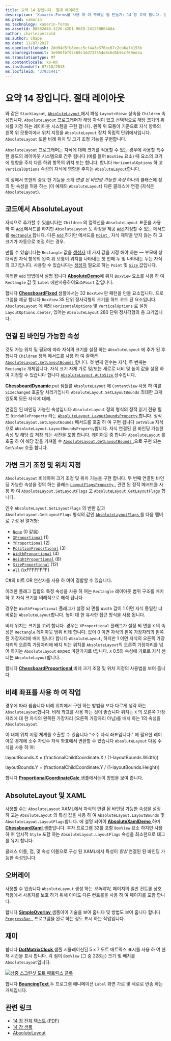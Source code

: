 ```yaml
---
title: 요약 14 장입니다. 절대 레이아웃
description: 'Xamarin.Forms를 사용 하 여 모바일 앱 만들기: 14 장 요약 합니다. 절대 레이아웃'
ms.prod: xamarin
ms.technology: xamarin-forms
ms.assetid: 88882A48-3226-42D1-96ED-241250B64A84
author: charlespetzold
ms.author: chape
ms.date: 11/07/2017
ms.openlocfilehash: 2dd94d5fb8eecc5cf4a3e376bc67c2cb6afb153b
ms.sourcegitcommit: 3e980fbf92c69c3dd737554e8c6d5b94cf69ee3a
ms.translationtype: MT
ms.contentlocale: ko-KR
ms.lasthandoff: 07/10/2018
ms.locfileid: "37935441"
---
```

# <a name="summary-of-chapter-14-absolute-layout"></a>요약 14 장입니다. 절대 레이아웃

와 같은 `StackLayout`, [ `AbsoluteLayout` ](https://developer.xamarin.com/api/type/Xamarin.Forms.AbsoluteLayout/) 에서 파생 `Layout<View>` 상속을 `Children` 속성입니다. `AbsoluteLayout` 프로그래머가 해당 자식이 있고 선택적으로 해당 크기의 위치를 지정 하는 레이아웃 시스템을 구현 합니다. 왼쪽 위 모퉁이 기준으로 자식 항목의 왼쪽 위 모퉁이에서 위치 지정을 `AbsoluteLayout` 장치 독립적 단위에서입니다. `AbsoluteLayout` 또한 비례 위치 및 크기 조정 기능을 구현합니다.

`AbsoluteLayout` 프로그래머는 자식에 대해 크기를 적용할 수 있는 경우에 사용할 특수 한 용도의 레이아웃 시스템으로 간주 됩니다 (예를 들어 `BoxView` 요소) 때 요소의 크기에 영향을 주지 다른 하위 항목의 위치 또는 합니다. 합니다 `HorizontalOptions` 하 고 `VerticalOptions` 속성의 자식에 영향을 주지는 `AbsoluteLayout`합니다.

이 장에서 또한의 중요 한 기능을 소개 *연결 된 바인딩 가능한 속성* 하나의 클래스에 정의 된 속성을 허용 하는 (이 예제의 `AbsoluteLayout`) 다른 클래스에 연결 (자식은 `AbsoluteLayout`).

## <a name="absolutelayout-in-code"></a>코드에서 AbsoluteLayout

자식으로 추가할 수 있습니다는 `Children` 의 컬렉션을 `AbsoluteLayout` 표준을 사용 하 여 [ `Add` ](https://developer.xamarin.com/api/member/System.Collections.Generic.ICollection%3CT%3E.Add/p/T/) 메서드를 하지만 `AbsoluteLayout` 도 확장을 제공 [ `Add` ](https://developer.xamarin.com/api/member/Xamarin.Forms.AbsoluteLayout+IAbsoluteList%3CT%3E.Add/p/Xamarin.Forms.View/Xamarin.Forms.Rectangle/Xamarin.Forms.AbsoluteLayoutFlags/) 지정할 수 있는 메서드를 [ `Rectangle` ](https://developer.xamarin.com/api/type/Xamarin.Forms.Rectangle/)합니다. 다른 [ `Add` ](https://developer.xamarin.com/api/member/Xamarin.Forms.AbsoluteLayout+IAbsoluteList%3CT%3E.Add/p/Xamarin.Forms.View/Xamarin.Forms.Point/) 하기만 메서드를 [ `Point` ](https://developer.xamarin.com/api/type/Xamarin.Forms.Point/), 자식 제약을 받지 않는 하 고 크기가 자동으로 조정 하는 경우.

만들 수 있습니다는 `Rectangle` 값을 [생성자](https://developer.xamarin.com/api/constructor/Xamarin.Forms.Rectangle.Rectangle/p/System.Double/System.Double/System.Double/System.Double/) 네 가지 값을 지정 해야 하는 &mdash; 부모에 상대적인 자식 항목의 왼쪽 위 모퉁이 위치를 나타내는 첫 번째 두 및 나타내는 두는 자식의 크기입니다. 사용할 수 있습니다는 [생성자](https://developer.xamarin.com/api/constructor/Xamarin.Forms.Rectangle.Rectangle/p/Xamarin.Forms.Point/Xamarin.Forms.Size/) 필요로 하는 `Point` 및 [ `Size` ](https://developer.xamarin.com/api/type/Xamarin.Forms.Size/) 값입니다.

이러한 `Add` 방법에서 설명 됩니다 [ **AbsoluteDemo**](https://github.com/xamarin/xamarin-forms-book-samples/tree/master/Chapter14/AbsoluteDemo)에 위치 `BoxView` 요소를 사용 하 여 `Rectangle` 값 및 `Label` 에만사용하여요소`Point` 값입니다.

합니다 [ **ChessboardFixed** ](https://github.com/xamarin/xamarin-forms-book-samples/tree/master/Chapter14/ChessboardFixed) 샘플에서는 32 `BoxView` 판 패턴을 만들 요소입니다. 프로그램을 제공 합니다 `BoxView` 35 단위 정사각형의 크기를 하드 코드 된 요소입니다. `AbsoluteLayout` 에 해당 `HorizontalOptions` 및 `VerticalOptions` 로 설정 `LayoutOptions.Center`, 있어는 `AbsoluteLayout` 280 단위 정사각형의 총 크기입니다.

## <a name="attached-bindable-properties"></a>연결 된 바인딩 가능한 속성

것도 가능 위치 및 필요에 따라 자식의 크기를 설정 하는 `AbsoluteLayout` 에 추가 된 후 합니다 `Children` 정적 메서드를 사용 하 여 컬렉션 [ `AbsoluteLayout.SetLayoutBounds` ](https://developer.xamarin.com/api/member/Xamarin.Forms.AbsoluteLayout.SetLayoutBounds/p/Xamarin.Forms.BindableObject/Xamarin.Forms.Rectangle/)합니다. 첫 번째 인수는 자식; 두 번째는 `Rectangle` 개체입니다. 자식 크기 자체 가로 및/또는 세로로 너비 및 높이 값을 설정 하 여 지정할 수 있습니다 합니다 [ `AbsoluteLayout.AutoSize` ](https://developer.xamarin.com/api/property/Xamarin.Forms.AbsoluteLayout.AutoSize/) 상수입니다.

[ **ChessboardDynamic** ](https://github.com/xamarin/xamarin-forms-book-samples/tree/master/Chapter14/ChessboardDynamic) put 샘플를 `AbsoluteLayout` 에 `ContentView` 사용 하 여를 `SizeChanged` 호출할 처리기입니다 `AbsoluteLayout.SetLayoutBounds` 최대한 크게 있도록 모든 자식에 대해.  

연결된 된 바인딩 가능한 속성입니다 `AbsoluteLayout` 정의 형식의 정적 읽기 전용 필드 `BindableProperty` 라는 [ `AbsoluteLayout.LayoutBoundsProperty` ](https://developer.xamarin.com/api/field/Xamarin.Forms.AbsoluteLayout.LayoutBoundsProperty/)합니다. 정적 `AbsoluteLayout.SetLayoutBounds` 메서드를 호출 하 여 구현 됩니다 `SetValue` 자식으로 `AbsoluteLayout.LayoutBoundsProperty`합니다. 자식 연결된 된 바인딩 가능한 속성 및 해당 값 저장 되는 사전을 포함 합니다. 레이아웃 중 합니다 `AbsoluteLayout` 를 호출 하 여 해당 값을 가져올 수 [ `AbsoluteLayout.GetLayoutBounds` ](https://developer.xamarin.com/api/member/Xamarin.Forms.AbsoluteLayout.GetLayoutBounds/p/Xamarin.Forms.BindableObject/),으로 구현 되는 `GetValue` 호출 합니다.

## <a name="proportional-sizing-and-positioning"></a>가변 크기 조정 및 위치 지정

`AbsoluteLayout` 비례하여 크기 조정 및 위치 기능을 구현 합니다. 두 번째 연결된 바인딩 가능한 속성을 정의 하는 클래스 [ `LayoutFlagsProperty` ](https://developer.xamarin.com/api/field/Xamarin.Forms.AbsoluteLayout.LayoutFlagsProperty/), 관련 된 정적 메서드를 사용 하 여 [ `AbsoluteLayout.SetLayoutFlags` ](https://developer.xamarin.com/api/member/Xamarin.Forms.AbsoluteLayout.SetLayoutFlags/p/Xamarin.Forms.BindableObject/Xamarin.Forms.AbsoluteLayoutFlags/) 고 [ `AbsoluteLayout.GetLayoutFlags` ](https://developer.xamarin.com/api/member/Xamarin.Forms.AbsoluteLayout.GetLayoutFlags/p/Xamarin.Forms.BindableObject/)합니다.

인수 `AbsoluteLayout.SetLayoutFlags` 의 반환 값과 `AbsoluteLayout.GetLayoutFlags` 형식의 값인 [ `AbsoluteLayoutFlags` ](xref:Xamarin.Forms.AbsoluteLayoutFlags)를 다음 멤버로 구성 된 열거형:

- [`None`](xref:Xamarin.Forms.AbsoluteLayoutFlags.None) (0 같음)
- [`XProportional`](xref:Xamarin.Forms.AbsoluteLayoutFlags.XProportional) (1)
- [`YProportional`](xref:Xamarin.Forms.AbsoluteLayoutFlags.YProportional) (2)
- [`PositionProportional`](xref:Xamarin.Forms.AbsoluteLayoutFlags.PositionProportional) (3)
- [`WidthProportional`](xref:Xamarin.Forms.AbsoluteLayoutFlags.WidthProportional) (4)
- [`HeightProportional`](xref:Xamarin.Forms.AbsoluteLayoutFlags.HeightProportional) (8)
- [`SizeProportional`](xref:Xamarin.Forms.AbsoluteLayoutFlags.SizeProportional) (12)
- [`All`](xref:Xamarin.Forms.AbsoluteLayoutFlags.All) (\xFFFFFFFF)

C#의 비트 OR 연산자를 사용 하 여이 결합할 수 있습니다.

이러한 플래그 집합의 특정 속성을 사용 하 여는 `Rectangle` 레이아웃 범위 구조를 배치 하 고 자식 크기를 비례적으로 해석 됩니다.

경우는 `WidthProportional` 플래그가 설정 되 면를 `Width` 값이 1 이면 자식 동일한 너비로는 `AbsoluteLayout`합니다. 높이 대 한 유사한 접근 방식을 사용 됩니다.

비례 위치는 크기를 고려 합니다. 경우는 `XProportional` 플래그가 설정 되 면를 `X` 의 속성은 `Rectangle` 레이아웃 범위 비례 합니다. 값이 0 이면 자식의 왼쪽 가장자리의 왼쪽된 가장자리에 배치 됩니다 합니다 `AbsoluteLayout`, 하지만 1 이면 자식의 오른쪽 가장자리의 오른쪽 가장자리에 배치 되는 위치를 `AbsoluteLayout`의 오른쪽 가장자리를 넘어 하지는 `AbsoluteLayout` expec 마찬가지로 t입니다. `X` 0.5의 속성에 가로로 자식 센터는 `AbsoluteLayout`합니다.

합니다 [ **ChessboardProportional** ](https://github.com/xamarin/xamarin-forms-book-samples/tree/master/Chapter14/ChessboardProportional) 비례 크기 조정 및 위치 지정의 사용법을 보여 줍니다.

## <a name="working-with-proportional-coordinates"></a>비례 좌표를 사용 하 여 작업

경우에 따라 쉽습니다 비례 위치에서 구현 하는 방법을 보다 다르게 생각 하는 `AbsoluteLayout`합니다. 비례 좌표를 사용 하는 것이 좋습니다 위치는 `X` 의 오른쪽 가장자리에 대 한 자식의 왼쪽된 가장자리 (오른쪽 가장자리 아님)를 배치 하는 1의 속성을 `AbsoluteLayout`.

이 대체 위치 지정 체계를 호출할 수 있습니다 "소수 자식 좌표입니다." 에 필요한 레이아웃 경계에 소수 자릿수 자식 좌표에서 변환할 수 있습니다 `AbsoluteLayout` 다음 수식을 사용 하 여:

layoutBounds.X = (fractionalChildCoordinate.X / (1-layoutBounds.Width))

layoutBounds.Y = (fractionalChildCoordinate.Y / (1-layoutBounds.Height))

합니다 [ **ProportionalCoordinateCalc** ](https://github.com/xamarin/xamarin-forms-book-samples/tree/master/Chapter14/PropCoordCalc) 샘플에서는이 방법을 보여 줍니다.

## <a name="absolutelayout-and-xaml"></a>AbsoluteLayout 및 XAML

사용할 수는 `AbsoluteLayout` XAML에서 자식의 연결 된 바인딩 가능한 속성을 설정 하 고는 `AbsoluteLayout` 의 특성 값을 사용 하 여 `AbsoluteLayout.LayoutBounds` 및 `AbsoluteLayout.LayoutFlags`합니다. 에 설명 되어이 [ **AbsoluteXamlDemo** ](https://github.com/xamarin/xamarin-forms-book-samples/tree/master/Chapter14/AbsoluteXamlDemo) 하며 [ **ChessboardXaml** ](https://github.com/xamarin/xamarin-forms-book-samples/tree/master/Chapter14/ChessboardXaml) 샘플입니다. 후자 프로그램 32를 포함 `BoxView` 요소 하지만 사용 하 여 암시적 `Style` 포함 하는 `AbsoluteLayout.LayoutFlags` 속성을 최소한으로 태그를 유지 합니다.

클래스 이름, 점, 및 속성 이름으로 구성 된 XAML에서 특성이 *항상* 연결된 된 바인딩 가능한 속성입니다.

## <a name="overlays"></a>오버레이

사용할 수 있습니다 `AbsoluteLayout` 생성 하는 *오버레이*, 페이지의 일반 컨트롤 상호 작용에서 사용자를 보호 하기 위해 아마도 다른 컨트롤을 사용 하 여 페이지를 포함 합니다.

합니다 [ **SimpleOverlay** ](https://github.com/xamarin/xamarin-forms-book-samples/tree/master/Chapter14/SimpleOverlay) 샘플이이 기술을 보여 줍니다 및 방법도 보여 줍니다 합니다 [ `ProgressBar` ](https://developer.xamarin.com/api/type/Xamarin.Forms.ProgressBar/), 프로그램을 완료 하는 정도 표시 하는 작업입니다.

## <a name="some-fun"></a>재미

합니다 [ **DotMatrixClock** ](https://github.com/xamarin/xamarin-forms-book-samples/tree/master/Chapter14/DotMatrixClock) 샘플 시뮬레이션된 5 x 7 도트 매트릭스 표시를 사용 하 여 현재 시간을 표시 합니다. 각 점이 `BoxView` (그 중 228는) 크기 및 배치를 `AbsoluteLayout`입니다.

[![삼중 스크린샷 도트 매트릭스 클록](images/ch14fg08-small.png "도트 매트릭스 클록")](images/ch14fg08-large.png#lightbox "도트 매트릭스 시계")

합니다 [ **BouncingText** ](https://github.com/xamarin/xamarin-forms-book-samples/tree/master/Chapter14/BouncingText) 두 프로그램 애니메이션 `Label` 화면 가로 및 세로로 반송 하는 개체입니다.



## <a name="related-links"></a>관련 링크

- [14 장 전체 텍스트 (PDF)](https://download.xamarin.com/developer/xamarin-forms-book/XamarinFormsBook-Ch14-Apr2016.pdf)
- [14 장 샘플](https://github.com/xamarin/xamarin-forms-book-samples/tree/master/Chapter14)
- [AbsoluteLayout](~/xamarin-forms/user-interface/layouts/absolute-layout.md)
